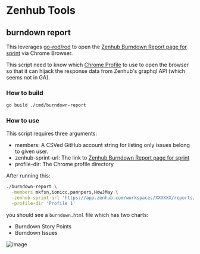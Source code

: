 # Zenhub Tools


## burndown report

This leverages [go-rod/rod](https://github.com/go-rod/rod) to open the 
[Zenhub Burndown Report page for sprint](https://blog.zenhub.com/tracking-sprint-progress-with-scrum-burndown-charts/)
via Chrome Browser. 

This script need to know which [Chrome Profile](https://chromium.googlesource.com/chromium/src/+/HEAD/docs/user_data_dir.md) 
to use to open the browser so that it can hijack the response data from Zenhub's graphql API (which seems not in GA).

### How to build

```bash
go build ./cmd/burndown-report
```

### How to use

This script requires three arguments:

- members: A CSVed GitHub account string for listing only issues belong to given user.
- zenhub-sprint-url: The link to [Zenhub Burndown Report page for sprint](https://blog.zenhub.com/tracking-sprint-progress-with-scrum-burndown-charts/)
- profile-dir: The Chrome profile directory

After running this:

```bash
./burndown-report \
  -members mkfsn,ionicc,pannpers,HowJMay \
  -zenhub-sprint-url 'https://app.zenhub.com/workspaces/XXXXXX/reports/burndown?milestoneId=YYYYYY&entity=sprints' \
  -profile-dir 'Profile 1'
```

you should see a `burndown.html` file which has two charts:

- Burndown Story Points
- Burndown Issues

![image](https://user-images.githubusercontent.com/667169/123982868-f70d7000-d9f5-11eb-9c80-6b7fcc69ef76.png)
